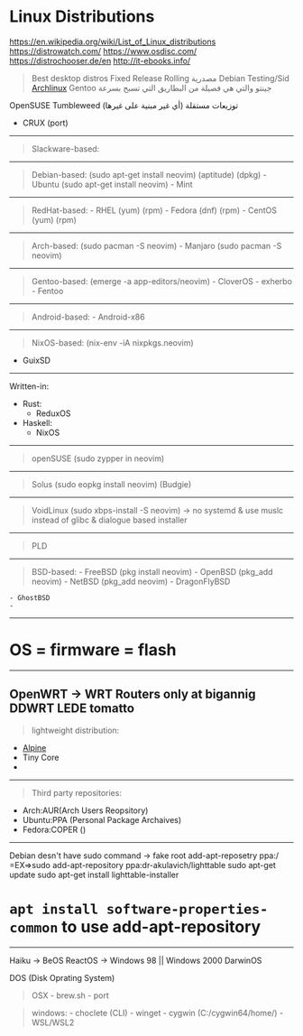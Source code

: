 Linux Distributions
===================
https://en.wikipedia.org/wiki/List_of_Linux_distributions
https://distrowatch.com/
https://www.osdisc.com/
https://distrochooser.de/en
http://it-ebooks.info/

> Best desktop distros
 Fixed Release
 Rolling
 مصدرية
 Debian Testing/Sid
 [Archlinux](./arch.md)
 Gentoo جينتو والتي هي فصيلة من البطاريق التي تسبح بسرعة
    
 OpenSUSE Tumbleweed
  توزيعات مستقلة (أي غير مبنية على غيرها)


- CRUX (port)
---------------------------------------------------------------------------------------------------------------
> Slackware-based:
---------------------------------------------------------------------------------------------------------------
> Debian-based: (sudo apt-get install neovim) (aptitude) (dpkg)
    - Ubuntu (sudo apt-get install neovim)
        - Mint
---------------------------------------------------------------------------------------------------------------
> RedHat-based:
    - RHEL (yum) (rpm)
    - Fedora (dnf) (rpm)
    - CentOS (yum) (rpm)
---------------------------------------------------------------------------------------------------------------
> Arch-based: (sudo pacman -S neovim)
    - Manjaro (sudo pacman -S neovim)
---------------------------------------------------------------------------------------------------------------
> Gentoo-based: (emerge -a app-editors/neovim)
    - CloverOS
    - exherbo
    - Fentoo
---------------------------------------------------------------------------------------------------------------
> Android-based:
    - Android-x86
---------------------------------------------------------------------------------------------------------------
> NixOS-based: (nix-env -iA nixpkgs.neovim)
  - GuixSD
---------------------------------------------------------------------------------------------------------------
Written-in:
- Rust:
    - ReduxOS
- Haskell:
    - NixOS
---------------------------------------------------------------------------------------------------------------
> openSUSE (sudo zypper in neovim)
-----------------------------------------------------
> Solus (sudo eopkg install neovim) (Budgie)
-----------------------------------------------------
> VoidLinux (sudo xbps-install -S neovim) -> no systemd & use muslc instead of glibc & dialogue based installer
-----------------------------------------------------
> PLD
---------------------------------------------------------------------------------------------------------------
> BSD-based:
    - FreeBSD (pkg install neovim)
    - OpenBSD (pkg_add neovim)
    - NetBSD (pkg_add neovim)
    - DragonFlyBSD

    - GhostBSD
    - 
---------------------------------------------------------------------------------------------------------------
# OS = firmware = flash
---------------------------------------------------------------------------------------------------------------
OpenWRT -> WRT Routers only at bigannig
DDWRT
LEDE
tomatto
---------------------------------------------------------------------------------------------------------------
> lightweight distribution:
- [Alpine](./distros/alpine.md)
- Tiny Core
- 
---------------------------------------------------------------------------------------------------------------
> Third party repositories:
- Arch:AUR(Arch Users Reopsitory)
- Ubuntu:PPA (Personal Package Archaives)
- Fedora:COPER ()
---------------------------------------------------------------------------------------------------------------
Debian desn't have sudo command -> fake root
add-apt-reposetry ppa:<username>/<packagename> =EX=>sudo add-apt-repository ppa:dr-akulavich/lighttable
sudo apt-get update
sudo apt-get install lighttable-installer

# `apt install software-properties-common` to use add-apt-repository
---------------------------------------------------------------------------------------------------------------
Haiku -> BeOS
ReactOS -> Windows 98 || Windows 2000
DarwinOS

DOS (Disk Oprating System)

> OSX
    - brew.sh
    - port


> windows:
    - choclete (CLI)
    - winget
    - cygwin (C:/cygwin64/home/<username>)
    - WSL/WSL2